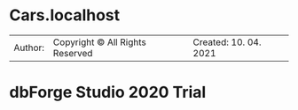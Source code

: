 # Cars.localhost
||||
|---|---|---|
|Author: |Copyright © All Rights Reserved|Created: 10. 04. 2021|
# dbForge Studio 2020 Trial